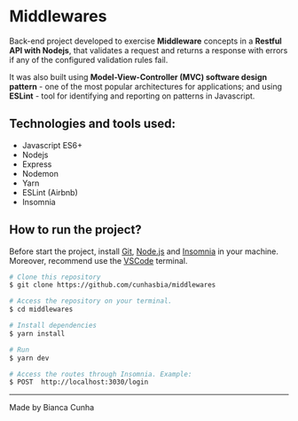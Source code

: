 # Middlewares

Back-end project developed to exercise **Middleware** concepts in a **Restful API with Nodejs**, that validates a request and returns a response with errors if any of the configured validation rules fail.<br>

It was also built using **Model-View-Controller (MVC) software design pattern** - one of the most popular architectures for applications; and using **ESLint** - tool for identifying and reporting on patterns in Javascript.

## Technologies and tools used:

- Javascript ES6+
- Nodejs
- Express
- Nodemon
- Yarn
- ESLint (Airbnb)
- Insomnia

## How to run the project?

Before start the project, install [Git](https://git-scm.com), [Node.js](https://nodejs.org/en/) and [Insomnia](https://insomnia.rest/) in your machine.<br>
Moreover, recommend use the [VSCode](https://code.visualstudio.com/) terminal.

```bash
# Clone this repository
$ git clone https://github.com/cunhasbia/middlewares

# Access the repository on your terminal.
$ cd middlewares

# Install dependencies
$ yarn install

# Run
$ yarn dev

# Access the routes through Insomnia. Example:
$ POST  http://localhost:3030/login
```
<hr>

Made by Bianca Cunha
